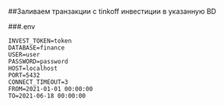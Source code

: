 ##Заливаем транзакции с tinkoff инвестиции в указанную BD

###.env
```shell
INVEST_TOKEN=token
DATABASE=finance
USER=user
PASSWORD=password
HOST=localhost
PORT=5432
CONNECT_TIMEOUT=3
FROM=2021-01-01 00:00:00
TO=2021-06-18 00:00:00
```